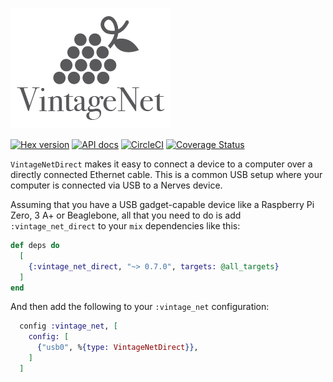 ![vintage net logo](assets/logo.png)

[![Hex version](https://img.shields.io/hexpm/v/vintage_net_direct.svg "Hex version")](https://hex.pm/packages/vintage_net_direct)
[![API docs](https://img.shields.io/hexpm/v/vintage_net_direct.svg?label=hexdocs "API docs")](https://hexdocs.pm/vintage_net_direct/VintageNetDirect.html)
[![CircleCI](https://circleci.com/gh/nerves-networking/vintage_net_direct.svg?style=svg)](https://circleci.com/gh/nerves-networking/vintage_net_direct)
[![Coverage Status](https://coveralls.io/repos/github/nerves-networking/vintage_net_direct/badge.svg?branch=master)](https://coveralls.io/github/nerves-networking/vintage_net_direct?branch=master)

`VintageNetDirect` makes it easy to connect a device to a computer over a
directly connected Ethernet cable. This is a common USB setup where your
computer is connected via USB to a Nerves device.

Assuming that you have a USB gadget-capable device like a Raspberry Pi Zero, 3
A+ or Beaglebone, all that you need to do is add `:vintage_net_direct` to your
`mix` dependencies like this:

```elixir
def deps do
  [
    {:vintage_net_direct, "~> 0.7.0", targets: @all_targets}
  ]
end
```

And then add the following to your `:vintage_net` configuration:

```elixir
  config :vintage_net, [
    config: [
      {"usb0", %{type: VintageNetDirect}},
    ]
  ]
```

